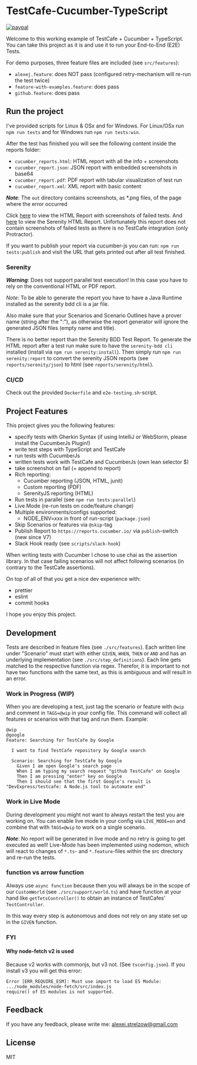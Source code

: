 # TestCafe-Cucumber-TypeScript

[![paypal](https://www.paypalobjects.com/en_US/i/btn/btn_donateCC_LG.gif)](https://paypal.me/AStrelzow)

Welcome to this working example of TestCafe + Cucumber + TypeScript.
You can take this project as it is and use it to run your End-to-End (E2E) Tests.

For demo purposes, three feature files are included (see `src/features`):
 - `alexej.feature`: does NOT pass (configured retry-mechanism will re-run the test twice)
 - `feature-with-examples.feature`: does pass
 - `github.feature`: does pass 
 
## Run the project

I've provided scripts for Linux & OSx and for Windows.
For Linux/OSx run `npm run tests` and for Windows run `npm run tests:win`.

After the test has finished you will see the following content inside the reports folder:
- `cucumber_reports.html`: HTML report with all the info + screenshots
- `cucumber_report.json`: JSON report with embedded screenshots in base64
- `cucumber_report.pdf`: PDF report with tabular visualization of test run
- `cucumber_report.xml`: XML report with basic content

***Note***:
The `out` directory contains screenshots, as *.png files, of the page where the error occurred

Click [here](http://cucumber-report.surge.sh/cucumber_report.html) to view the HTML Report with screenshots of failed tests.
And [here](http://serenity-report.surge.sh/) to view the Serenity HTML Report. Unfortunately this report does not
contain screenshots of failed tests as there is no TestCafe integration (only Protractor).

If you want to publish your report via cucumber-js you can run: `npm run tests:publish`
and visit the URL that gets printed out after all test finished.

### Serenity

***Warning***: Does not support parallel test execution! In this case you have to rely on the conventional HTML or PDF report.

*Note*: To be able to generate the report you have to have a Java Runtime installed as the serenity bdd cli is a jar file.

Also make sure that your Scenarios and Scenario Outlines have a prover name (string after the ":"),
as otherwise the report generator will ignore the generated JSON files (empty name and title).

There is no better report than the Serenity BDD Test Report. To generate the HTML report after a test run
make sure to have the `serenity-bdd cli` installed (install via `npm run serenity:install`).
Then simply run `npm run serenity:report` to convert the serenity JSON reports (see `reports/serenity/json`)
to html (see `reports/serenity/html`).

### CI/CD

Check out the provided `Dockerfile` and `e2e-testing.sh`-script.

## Project Features

This project gives you the following features:
- specify tests with Gherkin Syntax (if using IntelliJ or WebStorm, please install the CucumberJs Plugin!)
- write test steps with TypeScript and TestCafe
- run tests with CucumberJs
- written tests work with TestCafe and CucumberJs (own lean selector $)
- take screenshot on fail (+ append to report)
- Rich reporting:
  - Cucumber reporting (JSON, HTML, junit)
  - Custom  reporting (PDF)
  - SerenityJS reporting (HTML)
- Run tests in parallel (see `npm run tests:parallel`)
- Live Mode (re-run tests on code/feature change)
- Multiple environments/configs supported:
  - NODE_ENV=xxx in front of run-script (`package.json`) 
- Skip Scenarios or features via `@skip`-tag
- Publish Report to `https://reports.cucumber.io/` via `publish`-switch (new since V7)
- Slack Hook ready (see `scripts/slack-hook`)

When writing tests with Cucumber I chose to use chai as the assertion library.
In that case failing scenarios will not affect following scenarios (in contrary to the TestCafe assertions).

On top of all of that you get a nice dev experience with:
- prettier
- eslint
- commit hooks

I hope you enjoy this project.

## Development

Tests are described in feature files (see `./src/features`).
Each written line under "Scenario" must start with either `GIVEN`, `WHEN`, `THEN` or `AND` and has an underlying implementation (see `./src/step_definitions`).
Each line gets matched to the respective function via regex. Therefor, it is important to not have two functions with the same text, 
as this is ambiguous and will result in an error.

### Work in Progress (WIP)

When you are developing a test, just tag the scenario or feature with `@wip` and comment in `TAGS=@wip` in your config file.
This command will collect all features or scenarios with that tag and run them.
Example:
```
@wip
@google
Feature: Searching for TestCafe by Google

  I want to find TestCafe repository by Google search

  Scenario: Searching for TestCafe by Google
    Given I am open Google's search page
    When I am typing my search request "github TestCafe" on Google
    Then I am pressing "enter" key on Google
    Then I should see that the first Google's result is "DevExpress/testcafe: A Node.js tool to automate end"
```

### Work in Live Mode

During development you might not want to always restart the test you are working on.
You can enable live mode in your config via `LIVE_MODE=on` and combine that with `TAGS=@wip` to work on a single scenario.

***Note***: 
No report will be generated in live mode and no retry is going to get executed as well!
Live-Mode has been implemented using nodemon, which will react to changes of `*.ts`- and `*.feature`-files within the src directory and re-run the tests.

### function vs arrow function

Always use `async function` because then you will always be in the scope of our `CustomWorld` (see `./src/support/world.ts`) and
have function at your hand like `getTetsController()` to obtain an instance of TestCafes' `TestController`.

In this way every step is autonomous and does not rely on any state set up in the `GIVEN` function.

### FYI

#### Why node-fetch v2 is used

Because v2 works with commonjs, but v3 not. (See `tsconfig.json`).
If you install v3 you will get this error:

```
Error [ERR_REQUIRE_ESM]: Must use import to load ES Module: .../node_modules/node-fetch/src/index.js
require() of ES modules is not supported.
```

## Feedback

If you have any feedback, please write me: alexej.strelzow@gmail.com

## License

MIT
